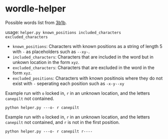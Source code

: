 # wordle-helper

Possible words list from [3b1b](https://github.com/3b1b/videos/tree/master/_2022/wordle).

usage: `helper.py known_positions included_characters excluded_characters`

- `known_positions`: Characters with known positions as a string of length 5 with `-` as placeholders such as `--xy-`.
- `included_characters`: Characters that are included in the word but in unkown location in the form `xyz`.
- `excluded_characters`: Characters that are excluded in the word in the form `xyz`.
- `excluded_positions`: Characters with known positinois where they do not exist with `-` seperating each position such as `-x-y--xy`

Example run with `o` locked in, `r` in an unknown location, and the letters `canepilt` not contained.

`python helper.py ---o- r canepilt`

Example run with `o` locked in, `r` in an unknown location, and the letters `canepilt` not contained, and `r` is not in the first position.

`python helper.py ---o- r canepilt r----`
